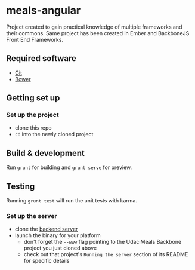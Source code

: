 # meals-angular

Project created to gain practical knowledge of multiple frameworks and their commons. Same project has been created in Ember and BackboneJS Front End Frameworks.

## Required software

* [Git](https://git-scm.com/)
* [Bower](http://bower.io/)

## Getting set up

### Set up the project
* clone this repo
* `cd` into the newly cloned project

## Build & development

Run `grunt` for building and `grunt serve` for preview.

## Testing

Running `grunt test` will run the unit tests with karma.


### Set up the server
* clone the [backend server](https://github.com/kundanvishen/meals-backend)
* launch the binary for your platform
  - don't forget the `--www` flag pointing to the UdaciMeals Backbone project you just cloned above
  - check out that project's `Running the server` section of its README for specific details


